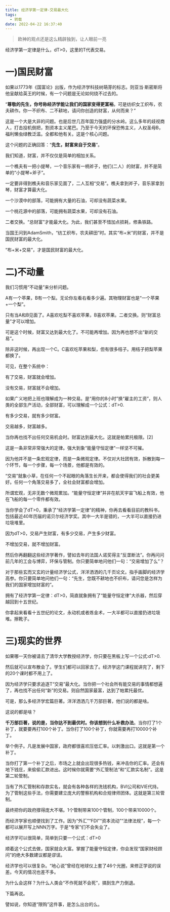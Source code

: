 ```yaml
---
title: 经济学第一定律-交易最大化
tags:
  - 转载
date: 2022-04-22 16:37:40
---
```

> 欧神的观点还是这么精辟独到，让人眼前一亮


经济学第一定律是什么，dT>0，这里的T代表交易。

<!--more-->

# 一)国民财富


如果以1773年《国富论》出版，作为经济学科技树萌芽的标志。则亚当·斯密斯将他呈献给英王的时候，有一个问题是无论如何绕不过去的。


“**尊敬的先生，你号称经济学能让我们的国家变得更富裕**。可是纺织女工织布，农夫耕作。你一不织布、二不耕地，请问你创造的财富，从何而来？”


这是一个大是大非的问题。也是后世几百年国力强盛的分水岭。这么多年的歧视商人，打击投机倒把，割资本主义尾巴。乃至于今天的环保恐怖主义，人权圣母B，福利懒虫绿教泛滥。全都和他有关。这是个核心问题。


这个问题的正确回答：“**先生，财富来自于交易**”。

我们知道，财富，并不仅仅是简单的相加关系。


一个樵夫有一把小提琴，一个音乐家有一柄斧子，他们(二人）的财富，并不是简单的“小提琴+斧子”。

一定要非得到樵夫和音乐家见面了，二人互相“交易”。樵夫拿到斧子，音乐家拿到琴，财富才算最大化。


一个沙漠中的部落，可能拥有大量的石油，可却没有蔬菜水果。

一个桃花源中的部落，可能拥有蔬菜水果，可却没有石油。

二者交换。“总财富”才能最大化。为此，我们甚至不惜加点损耗，修条铁路。


当国王问到AdamSmith，“纺工织布，农夫耕田”时。其实“布+米”的财富，并不是国民财富的最大化。

“布+米+交易”，才是国民财富的最大化。


# 二)不动量


我们习惯用“不动量”来分析问题。


A有一个苹果，B有一个梨。无论你左看右看多少遍。其物理财富也是“一个苹果+一个梨”。

只有当A和B见面了。A喜欢吃梨不喜欢苹果，B喜欢苹果。二者交换。则“财富总量”才可以增加。

可是这个时候，财富又达到最大化了。不可能再增加。因为再也想不出“新的交易”。

除非这时候，再出现一个C。C喜欢吃苹果和梨，但有很多桔子。用桔子把梨苹果都换了。


可见，在整个系统中：

有了交易，财富就会增加。

没有交易，财富就不会增加。


如果广义地把上班也理解成为一种交易。是“用你的8小时”换“雇主的工资”，则人类的全部生产活动，全部财富，可以理解成一个公式：dT>0.

有多少交易，就有多少财富。

交易越多，财富越多。

当你再也找不出任何交易机会时。财富达到最大化。这就是帕累托极限。[2]



这是一条非常非常强大的定律。强大到象“能量守恒定律”一样坚不可摧。

因为他并不是一条宏观定律，而是一条微观定律。不仅对大社团有效，拆散到每一个环节，每一个步骤，每一个场景，他都是有效的。


“交易”就象小草，在任何一个不起眼的角落生长开来，都会使得我们的社会更美好。任何一个角落交易多了，全社会财富都会增加。

所谓宏观，无非无数个微观累加。“能量守恒定律”并非在航天宇宙飞船上有效，他在飞船的每一个零件都有效。



当你学会了dT>0，秉承了“经济学第一定律”的精神，你再去看看目前的教科书，包括最近40年历届的诺贝尔经济学奖。其中一大半是错的，一大半可以直接扔进垃圾堆里。

因为dT>0，交易产生财富，有多少交易，产生多少财富。

不增加交易，就不增加财富。


然后你再翻翻这些经济学著作，譬如去年的法国人诺奖得主“反垄断法”。你再问问前几年的工会与博弈，环保与管制。你只要简单地问他们一句：“交易增加了么”？


对于那些玄而又玄的计量经济学公式，洋洋洒洒的几千页论文。指手画脚的经济学高参。你只要简单地问他们一句：“先生，您既不耕地也不织布，请问您是怎样为我们的国家增加财富的”。


拥有了经济学第一定律：dT>0，简直就象拥有了“能量守恒定律”大杀器，然后穿越回到十五世纪。

你拿起来看看十五世纪的论文，永动机或者炼金术，一大半都可以直接扔进垃圾堆。擦靴子。

# 三)现实的世界


如果哪一天你被请去了清华大学教授经济学，你只要在黑板上写一个公式:dT>0.

然后就可以宣布散会了。学生们都可以回家去了。经济学这门课程就讲完了，剩下的20个课时都不用上了。


因为经济学只要求追逐T“交易”最大化。当你把一个社会所有能交易的事情都想遍了，再也找不出任何“新”的交易。则自然国家最富，达到了帕累托最优。



可是，那么多经济学宏篇巨著。洋洋洒洒几千万部巨著，他们说的都是啥。

这说的都是啥？


**千万部巨著，说的是，当你达不到最优时。你该想到什么补救办法**。当你打了1个补丁，就要要再打100个补丁。当你打了100个补丁，你就需要再打10000个补丁。



举个例子。凡是发展中国家，政府都很喜欢压低汇率。以刺激出口。这就是第一个补丁。

当你打了第一个补丁之后，市场之上就会出现很多热钱，来冲击你的汇率。还会有地下钱庄，来偷偷汇款进出。这时候你就需要“外汇管制法”和“汇款实名制”。这是第二轮管制。

当有了外汇管制和存款实名，就会有各种各样的洗钱机构，BVI公司和VIE代持。为了管制这些手法，你需要建立庞大的警察机构和合规律师团体。这就是第三轮管制。



最终把你的政府撑得庞大不堪。1个管制带来100个管制，100个带来10000个。

而经济学家也顺便找到了工作。因为“外汇”“FDI”“资本流动”“法律法规”，每一个都可以展开写上NNN万字。于是“专家”们不会失业了。



经济学可以很简单，简单到只要一个公式：dT>0

顺着这个公式去做，国家就会大富。掌握了能量守恒定律，你会发现“国家财经顾问”的绝大多数建议都是谬误。

经济学也可以很复杂。“地心说”曾经在地球仪上套了46个光圈，来修正学说的误差。今天的情况也差不多。



为什么会这样？为什么人类会“不作死就不会死”，搞到生产力倒退。

下篇再说。

譬如说，你知道“限购”这件事，是怎么出台的么。